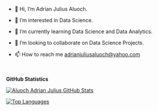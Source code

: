 - 👋 Hi, I’m Adrian Julius Aluoch.
- 👀 I’m interested in Data Science.
- 🌱 I’m currently learning Data Science and Data Analytics.
- 💞️ I’m looking to collaborate on Data Science Projects.
- 📫 How to reach me adrianjuliusaluoch@yahoo.com

  <br/>

<b>GitHub Statistics</b>

<a href="http://www.github.com/adrianjuliusaluoch"><img src="https://github-readme-stats.vercel.app/api?username=adrianjuliusaluoch&show_icons=true&hide=&count_private=true&title_color=0891b2&text_color=ffffff&icon_color=0891b2&bg_color=1c1917&hide_border=true&show_icons=true" alt="Aluoch Adrian Julius GitHub Stats" /></a>

<a href="https://github.com/adrianjuliusaluoch" align="left"><img src="https://github-readme-stats.vercel.app/api/top-langs/?username=adrianjuliusaluoch&langs_count=10&title_color=0891b2&text_color=ffffff&icon_color=0891b2&bg_color=1c1917&hide_border=true&locale=en&custom_title=Top%20%Languages" alt="Top Languages" /></a>

<!---
adrianjuliusaluoch/adrianjuliusaluoch is a ✨ special ✨ repository because its `README.md` (this file) appears on your GitHub profile.
You can click the Preview link to take a look at your changes.
--->
